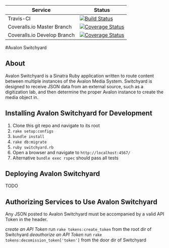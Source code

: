 | Service | Status|
--- | --- |
| Travis-CI | [![Build Status](https://travis-ci.org/avalonmediasystem/avalon-switchyard.svg)](https://travis-ci.org/avalonmediasystem/avalon-switchyard)
| Coveralls.io Master Branch | [![Coverage Status](https://coveralls.io/repos/avalonmediasystem/avalon-switchyard/badge.svg?branch=master&service=github)](https://coveralls.io/github/avalonmediasystem/avalon-switchyard?branch=master)
| Coveralls.io Develop Branch | [![Coverage Status](https://coveralls.io/repos/avalonmediasystem/avalon-switchyard/badge.svg?branch=master&service=github)](https://coveralls.io/github/avalonmediasystem/avalon-switchyard?branch=develop)

#Avalon Switchyard

## About

Avalon Switchyard is a Sinatra Ruby application written to route content between multiple instances of the Avalon Media System.  Switchyard is designed to receive JSON data from an external source, such as a digitization lab, and then determine the proper Avalon instance to create the media object in.


## Installing Avalon Switchyard for Development

1.  Clone this git repo and navigate to its root
1.  `rake setup:configs`
1.  `bundle install`
1.  `rake db:migrate`
1.  `ruby switchyard.rb`
1.  Open a browser and navigate to `http://localhost:4567/`
1.  Alternative `bundle exec rspec` should pass all tests

## Deploying Avalon Switchyard

TODO

## Authorizing Services to Use Avalon Switchyard

Any JSON posted to Avalon Switchyard must be accompanied by a valid API Token in the header.

_create an API Token_ run `rake tokens:create_token` from the root dir of Switchyard
_deauthorize an API Token_ run `rake tokens:decomission_token['token']` from the door dir of Switchyard
